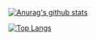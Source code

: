 
[![Anurag's github stats](https://github-readme-stats.vercel.app/api?username=heardofdezz&count_private=true&theme=radical)](https://github.com/anuraghazra/github-readme-stats)

<!--- Top language ref-->

[![Top Langs](https://github-readme-stats.vercel.app/api/top-langs/?username=heardofdezz&layout=compact&theme=radical)](https://github.com/anuraghazra/github-readme-stats)

